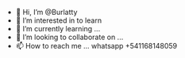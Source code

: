 - 👋 Hi, I’m @Burlatty
- 👀 I’m interested in  to learn
- 🌱 I’m currently learning ...
- 💞️ I’m looking to collaborate on ...
- 📫 How to reach me ... whatsapp +541168148059

<!---
Burlatty/Burlatty is a ✨ special ✨ repository because its `README.md` (this file) appears on your GitHub profile.
You can click the Preview link to take a look at your changes.
--->
